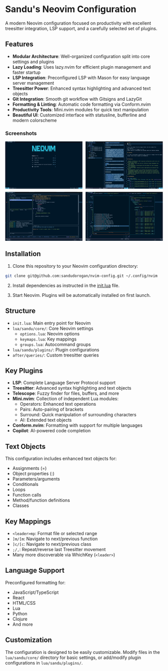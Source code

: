 # Sandu's Neovim Configuration

A modern Neovim configuration focused on productivity with excellent treesitter integration, LSP support, and a carefully selected set of plugins.

## Features

- **Modular Architecture**: Well-organized configuration split into core settings and plugins
- **Lazy Loading**: Uses lazy.nvim for efficient plugin management and faster startup
- **LSP Integration**: Preconfigured LSP with Mason for easy language server management
- **Treesitter Power**: Enhanced syntax highlighting and advanced text objects
- **Git Integration**: Smooth git workflow with Gitsigns and LazyGit
- **Formatting & Linting**: Automatic code formatting via Conform.nvim
- **Productivity Tools**: Mini.nvim modules for quick text manipulation
- **Beautiful UI**: Customized interface with statusline, bufferline and modern colorscheme

### Screenshots

<div align="center">
  <div style="display: flex; flex-wrap: wrap; gap: 10px; justify-content: center">
    <img src="./images/SCR-20250228-cbxt.png" width="49%" alt="Screenshot 4" />
    <img src="./images/SCR-20250228-cdey.png" width="49%" alt="Screenshot 3" />
    <img src="./images/SCR-20250228-caxp.png" width="49%" alt="Screenshot 1" />
    <img src="./images/SCR-20250228-cbkf.png" width="49%" alt="Screenshot 2" />
  </div>
</div>

## Installation

1. Clone this repository to your Neovim configuration directory:

```bash
git clone git@github.com:sandudorogan/nvim-config.git ~/.config/nvim
```

2. Install dependencies as instructed in the [init.lua](./lua/sandu/core/init.lua) file.

3. Start Neovim. Plugins will be automatically installed on first launch.

## Structure

- `init.lua`: Main entry point for Neovim
- `lua/sandu/core/`: Core Neovim settings
  - `options.lua`: Neovim options
  - `keymaps.lua`: Key mappings
  - `groups.lua`: Autocommand groups
- `lua/sandu/plugins/`: Plugin configurations
- `after/queries/`: Custom treesitter queries

## Key Plugins

- **LSP**: Complete Language Server Protocol support
- **Treesitter**: Advanced syntax highlighting and text objects
- **Telescope**: Fuzzy finder for files, buffers, and more
- **Mini.nvim**: Collection of independent Lua modules:
  - Operators: Enhanced text operations
  - Pairs: Auto-pairing of brackets
  - Surround: Quick manipulation of surrounding characters
  - AI: Extended text objects
- **Conform.nvim**: Formatting with support for multiple languages
- **Copilot**: AI-powered code completion

## Text Objects

This configuration includes enhanced text objects for:

- Assignments (=)
- Object properties (:)
- Parameters/arguments
- Conditionals
- Loops
- Function calls
- Method/function definitions
- Classes

## Key Mappings

- `<leader>mp`: Format file or selected range
- `]m/[m`: Navigate to next/previous function
- `]c/[c`: Navigate to next/previous class
- `;/,`: Repeat/reverse last Treesitter movement
- Many more discoverable via WhichKey (`<leader>`)

## Language Support

Preconfigured formatting for:

- JavaScript/TypeScript
- React
- HTML/CSS
- Lua
- Python
- Clojure
- And more

## Customization

The configuration is designed to be easily customizable. Modify files in the `lua/sandu/core/` directory for basic settings, or add/modify plugin configurations in `lua/sandu/plugins/`.
